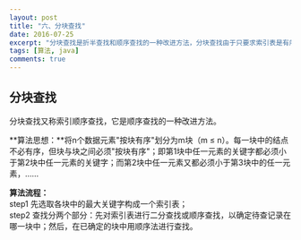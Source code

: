 ```yaml
---
layout: post
title: "六、分块查找"
date: 2016-07-25
excerpt: "分块查找是折半查找和顺序查找的一种改进方法，分块查找由于只要求索引表是有序的，对块内节点没有排序要求，因此特别适合于节点动态变化的情况。"
tags: [算法, java]
comments: true
---
```

## 分块查找 ##
分块查找又称索引顺序查找，它是顺序查找的一种改进方法。 
 
**算法思想：**将n个数据元素"按块有序"划分为m块（m ≤ n）。每一块中的结点不必有序，但块与块之间必须"按块有序"；即第1块中任一元素的关键字都必须小于第2块中任一元素的关键字；而第2块中任一元素又都必须小于第3块中的任一元素，……

**算法流程：**  
step1 先选取各块中的最大关键字构成一个索引表；  
step2 查找分两个部分：先对索引表进行二分查找或顺序查找，以确定待查记录在哪一块中；然后，在已确定的块中用顺序法进行查找。  